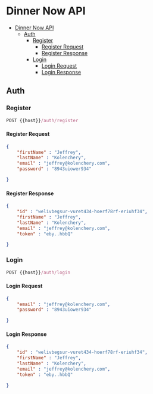 # Dinner Now API

- [Dinner Now API](#dinner-now-api)
  - [Auth](#auth)
    - [Register](#register)
      - [Register Request](#register-request)
      - [Register Response](#register-response)
    - [Login](#login)
      - [Login Request](#login-request)
      - [Login Response](#login-response)



## Auth

### Register

 ```js
POST {{host}}/auth/register
```
#### Register Request
```json
{
    "firstName" : "Jeffrey",
    "lastName" : "Kolenchery",
    "email" : "jeffrey@kolenchery.com",
    "password" : "8943uiower934"

}
```

#### Register Response
```json
{
    "id" : "welivbegsur-vuret434-hoerf78rf-eriuhf34",
    "firstName" : "Jeffrey",
    "lastName" : "Kolenchery",
    "email" : "jeffrey@kolenchery.com",
    "token" : "eby..hbbQ"

}
```

### Login

 ```js
POST {{host}}/auth/login
```
#### Login Request
```json
{
    "email" : "jeffrey@kolenchery.com",
    "password" : "8943uiower934"

}
```

#### Login Response
```json
{
    "id" : "welivbegsur-vuret434-hoerf78rf-eriuhf34",
    "firstName" : "Jeffrey",
    "lastName" : "Kolenchery",
    "email" : "jeffrey@kolenchery.com",
    "token" : "eby..hbbQ"

}
```